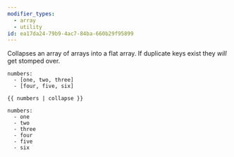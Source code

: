 ```yaml
---
modifier_types:
  - array
  - utility
id: ea17da24-79b9-4ac7-84ba-660b29f95899
---
```

Collapses an array of arrays into a flat array. If duplicate keys exist they *will* get stomped over.

```.language-yaml
numbers:
  - [one, two, three]
  - [four, five, six]
```

```
{{ numbers | collapse }}
```

```.language-yaml
numbers:
  - one
  - two
  - three
  - four
  - five
  - six
```
